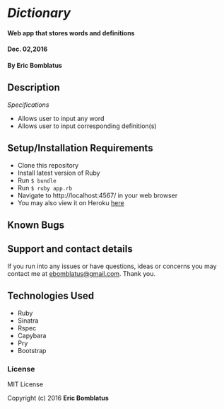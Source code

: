 # _Dictionary_

#### Web app that stores words and definitions
#### Dec. 02,2016

#### By **Eric Bomblatus**

## Description

_Specifications_
* Allows user to input any word
* Allows user to input corresponding definition(s)

## Setup/Installation Requirements

* Clone this repository
* Install latest version of Ruby
* Run `$ bundle`
* Run `$ ruby app.rb`
* Navigate to http://localhost:4567/ in your web browser
* You may also view it on Heroku [here](...)

## Known Bugs


## Support and contact details

If you run into any issues or have questions, ideas or concerns you may contact me at ebomblatus@gmail.com. Thank you.

## Technologies Used

* Ruby
* Sinatra
* Rspec
* Capybara
* Pry
* Bootstrap

### License

MIT License

Copyright (c) 2016 **Eric Bomblatus**

